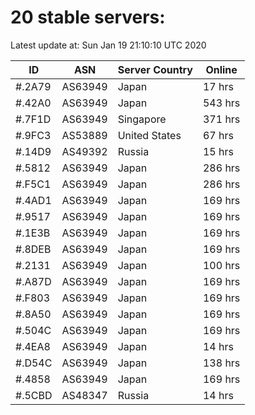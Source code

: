 # 20 stable servers:

Latest update at: Sun Jan 19 21:10:10 UTC 2020

| ID | ASN | Server Country | Online |
| -- | --- | -------------- | ------ |
| #.2A79 | AS63949 | Japan | 17 hrs |
| #.42A0 | AS63949 | Japan | 543 hrs |
| #.7F1D | AS63949 | Singapore | 371 hrs |
| #.9FC3 | AS53889 | United States | 67 hrs |
| #.14D9 | AS49392 | Russia | 15 hrs |
| #.5812 | AS63949 | Japan | 286 hrs |
| #.F5C1 | AS63949 | Japan | 286 hrs |
| #.4AD1 | AS63949 | Japan | 169 hrs |
| #.9517 | AS63949 | Japan | 169 hrs |
| #.1E3B | AS63949 | Japan | 169 hrs |
| #.8DEB | AS63949 | Japan | 169 hrs |
| #.2131 | AS63949 | Japan | 100 hrs |
| #.A87D | AS63949 | Japan | 169 hrs |
| #.F803 | AS63949 | Japan | 169 hrs |
| #.8A50 | AS63949 | Japan | 169 hrs |
| #.504C | AS63949 | Japan | 169 hrs |
| #.4EA8 | AS63949 | Japan | 14 hrs |
| #.D54C | AS63949 | Japan | 138 hrs |
| #.4858 | AS63949 | Japan | 169 hrs |
| #.5CBD | AS48347 | Russia | 14 hrs |

